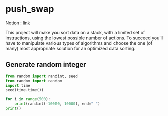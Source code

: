 # push_swap

Notion : [link](https://www.notion.so/ikram9/Push_swap-64481944faa84e0d8fa1aa82885b166f)

This project will make you sort data on a stack, with a limited set of instructions, using the lowest possible number of actions. To succeed you’ll have to manipulate various types of algorithms and choose the one (of many) most appropriate solution for an optimized data sorting.


## Generate random integer

```python
from random import randint, seed
from random import random
import time
seed(time.time())

for i in range(500):
	print(randint(-10000, 10000), end=" ")
print()
```
